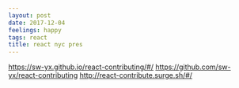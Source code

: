 ```yaml
---
layout: post
date: 2017-12-04
feelings: happy
tags: react
title: react nyc pres
---
```


<https://sw-yx.github.io/react-contributing/#/>
<https://github.com/sw-yx/react-contributing>
<http://react-contribute.surge.sh/#/>
